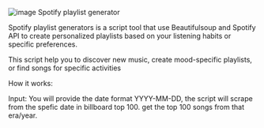 ![image](https://github.com/user-attachments/assets/ba72f399-05ca-4867-8263-befa130c6f6a) Spotify playlist generator  


Spotify playlist generators is a script tool that use Beautifulsoup and Spotify API to create personalized playlists based on your listening habits or specific preferences.

This script help you to discover new music, create mood-specific playlists, or find songs for specific activities

How it works:

Input: You will provide the date format YYYY-MM-DD, the script will scrape from the spefic date in billboard top 100. get the top 100 songs from that era/year.
